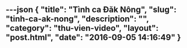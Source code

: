---json
{
    "title": "Tình ca Đăk Nông",
    "slug": "tinh-ca-ak-nong",
    "description": "",
    "category": "thu-vien-video",
    "layout": "post.html",
    "date": "2016-09-05 14:16:49"
}
---
